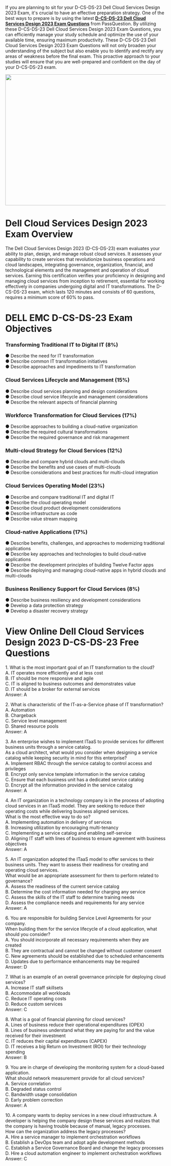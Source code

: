 <p>If you are planning to sit for your D-CS-DS-23 Dell Cloud Services Design 2023 Exam, it&#39;s crucial to have an effective preparation strategy. One of the best ways to prepare is by using the latest <strong><a href="https://www.passquestion.com/d-cs-ds-23.html">D-CS-DS-23 Dell Cloud Services Design 2023 Exam Questions</a></strong> from PassQuestion. By utilizing these D-CS-DS-23 Dell Cloud Services Design 2023 Exam Questions, you can efficiently manage your study schedule and optimize the use of your available time, ensuring maximum productivity. These D-CS-DS-23 Dell Cloud Services Design 2023 Exam Questions will not only broaden your understanding of the subject but also enable you to identify and rectify any areas of weakness before the final exam. This proactive approach to your studies will ensure that you are well-prepared and confident on the day of your D-CS-DS-23 exam.</p>

<p><img alt="" src="https://www.passquestion.com/uploads/pqcom/images/20240511/7667eac4ecbaab1bbb671712cc067ae9.png" style="height:410px; width:618px" /></p>

<h1>Dell Cloud Services Design 2023 Exam Overview</h1>

<p>The Dell Cloud Services Design 2023 (D-CS-DS-23) exam evaluates your ability to plan, design, and manage robust cloud services. It assesses your capability to create services that revolutionize business operations and cloud landscapes, integrating governance, organization, financial, and technological elements and the management and operation of cloud services. Earning this certification verifies your proficiency in designing and managing cloud services from inception to retirement, essential for working effectively in companies undergoing digital and IT transformations. The D-CS-DS-23 exam, which lasts 120 minutes and consists of 60 questions, requires a minimum score of 60% to pass.</p>

<h1>DELL EMC D-CS-DS-23 Exam Objectives</h1>

<h3>Transforming Traditional IT to Digital IT (8%)</h3>

<p>● Describe the need for IT transformation<br />
● Describe common IT transformation initiatives<br />
● Describe approaches and impediments to IT transformation</p>

<h3>Cloud Services Lifecycle and Management (15%)</h3>

<p>● Describe cloud services planning and design considerations<br />
● Describe cloud service lifecycle and management considerations<br />
● Describe the relevant aspects of financial planning</p>

<h3>Workforce Transformation for Cloud Services (17%)</h3>

<p>● Describe approaches to building a cloud-native organization<br />
● Describe the required cultural transformations<br />
● Describe the required governance and risk management</p>

<h3>Multi-cloud Strategy for Cloud Services (12%)</h3>

<p>● Describe and compare hybrid clouds and multi-clouds<br />
● Describe the benefits and use cases of multi-clouds<br />
● Describe considerations and best practices for multi-cloud integration</p>

<h3>Cloud Services Operating Model (23%)</h3>

<p>● Describe and compare traditional IT and digital IT<br />
● Describe the cloud operating model<br />
● Describe cloud product development considerations<br />
● Describe infrastructure as code<br />
● Describe value stream mapping</p>

<h3>Cloud-native Applications (17%)</h3>

<p>● Describe benefits, challenges, and approaches to modernizing traditional applications<br />
● Describe key approaches and technologies to build cloud-native applications<br />
● Describe the development principles of building Twelve Factor apps<br />
● Describe deploying and managing cloud-native apps in hybrid clouds and multi-clouds</p>

<h3>Business Resiliency Support for Cloud Services (8%)</h3>

<p>● Describe business resiliency and development considerations<br />
● Develop a data protection strategy<br />
● Develop a disaster recovery strategy</p>

<h1>View Online Dell Cloud Services Design 2023 D-CS-DS-23 Free Questions</h1>

<p>1. What is the most important goal of an IT transformation to the cloud?<br />
A. IT operates more efficiently and at less cost<br />
B. IT should be more responsive and agile<br />
C. IT is aligned to business outcomes and demonstrates value<br />
D. IT should be a broker for external services<br />
Answer: A</p>

<p>2. What is characteristic of the IT-as-a-Service phase of IT transformation?<br />
A. Automation<br />
B. Chargeback<br />
C. Service level management<br />
D. Shared resource pools<br />
Answer: A</p>

<p>3. An enterprise wishes to implement ITaaS to provide services for different business units through a service catalog.&nbsp;<br />
As a cloud architect, what would you consider when designing a service catalog while keeping security in mind for this enterprise?<br />
A. Implement RBAC through the service catalog to control access and privileges<br />
B. Encrypt only service template information in the service catalog<br />
C. Ensure that each business unit has a dedicated service catalog<br />
D. Encrypt all the information provided in the service catalog<br />
Answer: A</p>

<p>4. An IT organization in a technology company is in the process of adopting cloud services in an ITaaS model. They are seeking to reduce their operating costs while delivering business aligned services.<br />
What is the most effective way to do so?<br />
A. Implementing automation in delivery of services<br />
B. Increasing utilization by encouraging multi-tenancy<br />
C. Implementing a service catalog and enabling self-service<br />
D. Aligning IT staff with lines of business to ensure agreement with business objectives<br />
Answer: A</p>

<p>5. An IT organization adopted the ITaaS model to offer services to their business units. They want to assess their readiness for creating and operating cloud services.<br />
What would be an appropriate assessment for them to perform related to governance?<br />
A. Assess the readiness of the current service catalog<br />
B. Determine the cost information needed for charging any service<br />
C. Assess the skills of the IT staff to determine training needs<br />
D. Assess the compliance needs and requirements for any service<br />
Answer: A</p>

<p>6. You are responsible for building Service Level Agreements for your company.&nbsp;<br />
When building them for the service lifecycle of a cloud application, what should you consider?<br />
A. You should incorporate all necessary requirements when they are created<br />
B. They are contractual and cannot be changed without customer consent<br />
C. New agreements should be established due to scheduled enhancements<br />
D. Updates due to performance enhancements may be required<br />
Answer: D</p>

<p>7. What is an example of an overall governance principle for deploying cloud services?<br />
A. Increase IT staff skillsets<br />
B. Accommodate all workloads<br />
C. Reduce IT operating costs<br />
D. Reduce custom services<br />
Answer: C</p>

<p>8. What is a goal of financial planning for cloud services?<br />
A. Lines of business reduce their operational expenditures (OPEX)<br />
B. Lines of business understand what they are paying for and the value received for their investment<br />
C. IT reduces their capital expenditures (CAPEX)<br />
D. IT receives a big Return on Investment (ROI) for their technology spending<br />
Answer: B</p>

<p>9. You are in charge of developing the monitoring system for a cloud-based application.<br />
What should network measurement provide for all cloud services?<br />
A. Service correlation<br />
B. Degraded status control<br />
C. Bandwidth usage consolidation<br />
D. Early problem correction<br />
Answer: A</p>

<p>10. A company wants to deploy services in a new cloud infrastructure. A developer is helping the company design these services and realizes that the company is having trouble because of manual, legacy processes.<br />
How can the organization address the legacy processes?<br />
A. Hire a service manager to implement orchestration workflows<br />
B. Establish a DevOps team and adopt agile development methods<br />
C. Establish a Service Governance Board and change the legacy processes<br />
D. Hire a cloud automation engineer to implement orchestration workflows<br />
Answer: C</p>
